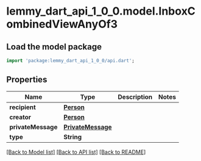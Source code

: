 # lemmy_dart_api_1_0_0.model.InboxCombinedViewAnyOf3

## Load the model package
```dart
import 'package:lemmy_dart_api_1_0_0/api.dart';
```

## Properties
Name | Type | Description | Notes
------------ | ------------- | ------------- | -------------
**recipient** | [**Person**](Person.md) |  | 
**creator** | [**Person**](Person.md) |  | 
**privateMessage** | [**PrivateMessage**](PrivateMessage.md) |  | 
**type** | **String** |  | 

[[Back to Model list]](../README.md#documentation-for-models) [[Back to API list]](../README.md#documentation-for-api-endpoints) [[Back to README]](../README.md)


